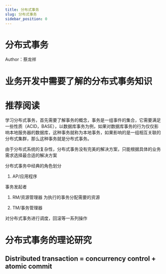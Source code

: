 ```yaml
---
title: 分布式事务
slug: 分布式事务
sidebar_position: 0
---
```



# 分布式事务

Author：蔡龙祥

# 业务开发中需要了解的分布式事务知识

# 推荐阅读

学习分布式事务，首先需要了解事务的概念，事务是一组事件的集合，它需要满足一些性质（ACID，BASE），以数据库事务为例，如果对数据库事务的行为仅仅影响本地服务器的数据库，这种事务就称为本地事务，如果影响的是一组相互关联的分布式集群，那么这种事务就是分布式事务。

由于分布式系统的复杂性，分布式事务没有完美的解决方案，只能根据具体的业务需求选择最合适的解决方案

分布式事务中经典的角色划分

1. AP/应用程序

事务发起者

1. RM/资源管理器
    为执行的事务分配需要的资源

2. TM/事务管理器

对分布式事务进行调度，回滚等一系列操作

# 分布式事务的理论研究

## Distributed transaction = concurrency control + atomic commit

